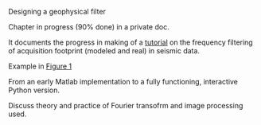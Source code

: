 Designing a geophysical filter
     
Chapter in progress (90% done) in a private doc.

It documents the progress in making of a [tutorial](https://github.com/mycarta/2D_FFT_filter_tutorial/blob/master/52-things_tutorial.ipynb) on the frequency filtering of acquisition footprint (modeled and real) in seismic data.


Example in [Figure 1](https://github.com/softwareunderground/52things/blob/master/figures/niccoli_2_fig1_placeholder.png)

From an early Matlab implementation to a fully functioning, interactive Python version.

Discuss theory and practice of Fourier transofrm and image processing used.

